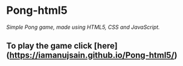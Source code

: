 # Pong-html5

_Simple Pong game, made using HTML5, CSS and JavaScript._

## To play the game click [here] (https://iamanujsain.github.io/Pong-html5/)